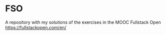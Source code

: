 # FSO

A repository with my solutions of the exercises in the MOOC Fullstack Open https://fullstackopen.com/en/
